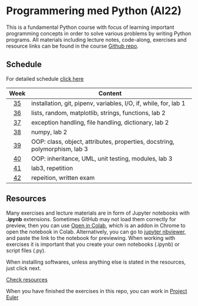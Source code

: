 # Programmering med Python (AI22)

This is a fundamental Python course with focus of learning important programming concepts in order to solve various problems by writing Python programs. All materials including lecture notes, code-along, exercises and resource links can be found in the course [Github repo][ghr].

[ghr]: https://github.com/kokchun/Python-course-AI22

## Schedule

For detailed schedule [click here][time_sched]

[time_sched]: https://github.com/kokchun/Python-course-AI22/blob/main/ScheduleAI22.md

|   Week   | Content                                                                    |
| :------: | -------------------------------------------------------------------------- |
| [35][w1] | installation, git, pipenv, variables, I/O, if, while, for, lab 1           |
| [36][w2] | lists, random, matplotlib, strings, functions, lab 2                       |
| [37][w3] | exception handling, file handling, dictionary, lab 2                       |
| [38][w4] | numpy, lab 2                                                               |
| [39][w5] | OOP: class, object, attributes, properties, docstring, polymorphism, lab 3 |
| [40][w6] | OOP: inheritance, UML, unit testing, modules, lab 3                        |
| [41][w7] | lab3, repetition                                                           |
| [42][w8] | repeition, written exam                                                    |

[w1]: https://github.com/kokchun/Python-course-AI22/blob/main/Resources/Week1.md
[w2]: https://github.com/kokchun/Python-course-AI22/blob/main/Resources/Week2.md
[w3]: https://github.com/kokchun/Python-course-AI22/blob/main/Resources/Week3.md
[w4]: https://github.com/kokchun/Python-course-AI22/blob/main/Resources/Week4.md
[w5]: https://github.com/kokchun/Python-course-AI22/blob/main/Resources/Week5.md
[w6]: https://github.com/kokchun/Python-course-AI22/blob/main/Resources/Week6.md
[w7]: https://github.com/kokchun/Python-course-AI22/blob/main/Resources/Week7.md
[w8]: https://github.com/kokchun/Python-course-AI22/blob/main/Resources/Week8.md

## Resources

Many exercises and lecture materials are in form of Jupyter notebooks with **.ipynb** extensions. Sometimes GitHub may not load them correctly for preview, then you can use [Open in Colab][colab_addon], which is an addon in Chrome to open the notebook in Colab. Alternatively, you can go to [jupyter nbviewer][nbviewer], and paste the link to the notebook for previewing. When working with exercises it is important that you create your own notebooks (.ipynb) or script files (.py).

[nbviewer]: https://nbviewer.jupyter.org/
[colab_addon]: https://chrome.google.com/webstore/detail/open-in-colab/iogfkhleblhcpcekbiedikdehleodpjo?hl=sv

When installing softwares, unless anything else is stated in the resources, just click next.

[Check resources](https://github.com/kokchun/Python-course-AI22/tree/main/Resources)

When you have finished the exercises in this repo, you can work in [Project Euler](https://projecteuler.net/)
